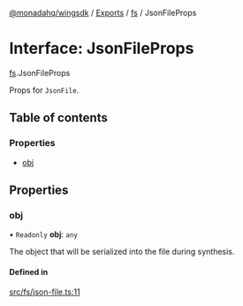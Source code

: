 [@monadahq/wingsdk](../README.md) / [Exports](../modules.md) / [fs](../modules/fs.md) / JsonFileProps

# Interface: JsonFileProps

[fs](../modules/fs.md).JsonFileProps

Props for `JsonFile`.

## Table of contents

### Properties

- [obj](fs.JsonFileProps.md#obj)

## Properties

### obj

• `Readonly` **obj**: `any`

The object that will be serialized into the file during synthesis.

#### Defined in

[src/fs/json-file.ts:11](https://github.com/monadahq/winglang/blob/main/libs/wingsdk/src/fs/json-file.ts#L11)
